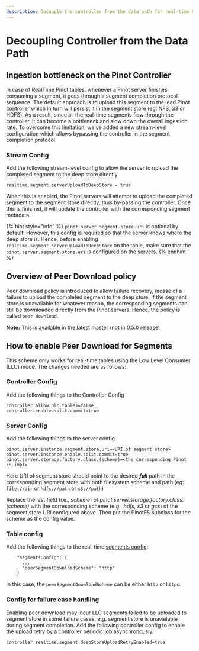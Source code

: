 ```yaml
---
description: Decouple the controller from the data path for real-time Pinot tables.
---
```


# Decoupling Controller from the Data Path

## Ingestion bottleneck on the Pinot Controller

In case of RealTime Pinot tables, whenever a Pinot server finishes consuming a segment, it goes through a segment completion protocol sequence. The default approach is to upload this segment to the lead Pinot controller which in turn will persist it in the segment store (eg: NFS, S3 or HDFS). As a result, since all the real-time segments flow through the controller, it can become a bottleneck and slow down the overall ingestion rate. To overcome this limitation, we've added a new stream-level configuration which allows bypassing the controller in the segment completion protocol.&#x20;

### Stream Config

Add the following stream-level config to allow the server to upload the completed segment to the deep store directly.&#x20;

```
realtime.segment.serverUploadToDeepStore = true
```

When this is enabled, the Pinot servers will attempt to upload the completed segment to the segment store directly, thus by-passing the controller. Once this is finished, it will update the controller with the corresponding segment metadata.&#x20;

{% hint style="info" %}
`pinot.server.segment.store.uri` is optional by default. However, this config is required so that the server knows where the deep store is. Hence, before enabling `realtime.segment.serverUploadToDeepStore` on the table, make sure that the `pinot.server.segment.store.uri` is configured on the servers.
{% endhint %}

## Overview of Peer Download policy

Peer download policy is introduced to allow failure recovery, incase of a failure to upload the completed segment to the deep store. If the segment store is unavailable for whatever reason, the corresponding segments can still be downloaded directly from the Pinot servers. Hence, the policy  is called `peer download`.

**Note:** This is available in the latest master (not in 0.5.0 release)

## How to enable Peer Download for Segments

This scheme only works for real-time tables using the Low Level Consumer (LLC) mode. The changes needed are as follows:

### Controller Config

Add the following things to the Controller Config

```
controller.allow.hlc.tables=false
controller.enable.split.commit=true
```

### Server Config

Add the following things to the server config

```
pinot.server.instance.segment.store.uri=<URI of segment store>
pinot.server.instance.enable.split.commit=true
pinot.server.storage.factory.class.(scheme)=<the corresponding Pinot FS impl>
```

Here URI of segment store should point to the desired _**full**_ path in the corresponding segment store with both filesystem scheme and path (eg: `file://dir` or `hdfs://path` or `s3://path`)

Replace the last field (i.e., _scheme_) of _pinot.server.storage.factory.class.(scheme)_ with the corresponding scheme (e.g., _hdfs, s3_ or _gcs_) of the segment store URI configured above. Then put the PinotFS subclass for the scheme as the config value.

### Table config

Add the following things to the real-time [segments config](https://docs.pinot.apache.org/configuration-reference/table#segmentsconfig):

```
    "segmentsConfig": {
      ...
      "peerSegmentDownloadScheme": "http"
    }
```

In this case, the `peerSegmentDownloadScheme` can be either `http` or `https`.

### Config for failure case handling

Enabling peer download may incur LLC segments failed to be uploaded to segment store in some failure cases, e.g. segment store is unavailable during segment completion. Add the following controller config to enable the upload retry by a controller periodic job asynchronously.

```
controller.realtime.segment.deepStoreUploadRetryEnabled=true
```
